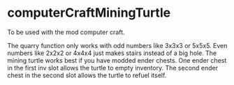 # computerCraftMiningTurtle
To be used with the mod computer craft. 

The quarry function only works with odd numbers like 3x3x3 or 5x5x5. Even numbers like 2x2x2 or 4x4x4 just makes stairs instead of a big hole.
The mining turtle works best if you have modded ender chests. One ender chest in the first inv slot allows the turtle to empty inventory. The second ender chest in the second slot allows the turtle to refuel itself.

